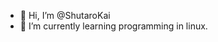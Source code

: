 - 👋 Hi, I’m @ShutaroKai
- 🌱 I’m currently learning programming in linux.

<!---
ShutaroKai/ShutaroKai is a ✨ special ✨ repository because its `README.md` (this file) appears on your GitHub profile.
You can click the Preview link to take a look at your changes.
--->
